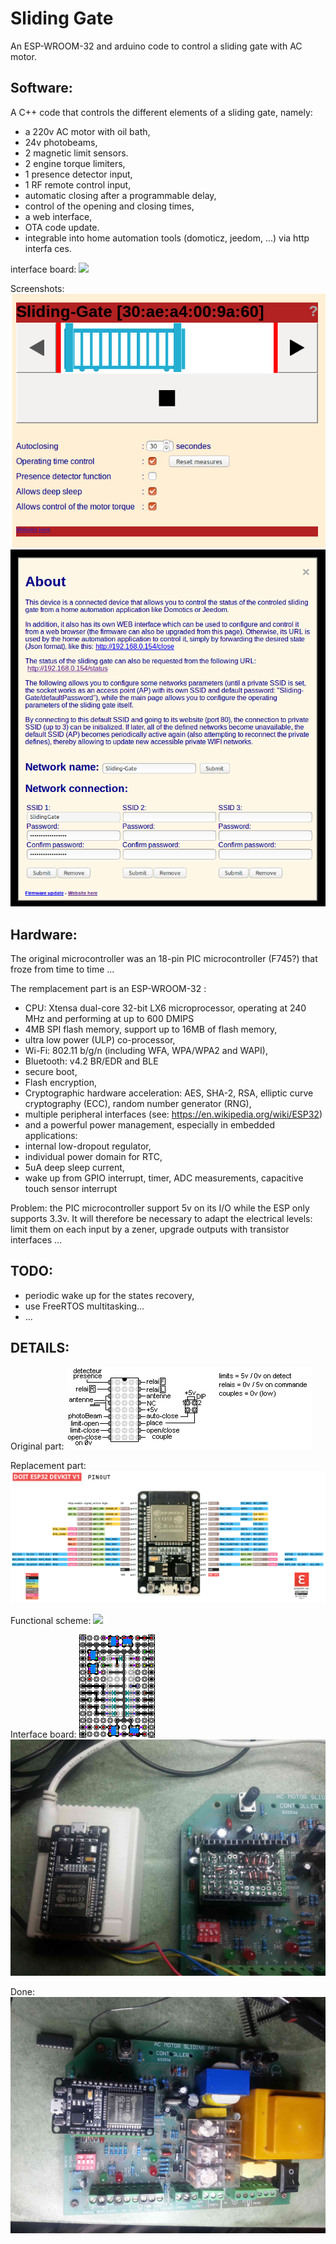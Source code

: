 Sliding Gate
============

An ESP-WROOM-32 and arduino code to control a sliding gate with AC motor.


Software:
---------

A C++ code that controls the different elements of a sliding gate, namely:
- a 220v AC motor with oil bath,
- 24v photobeams,
- 2 magnetic limit sensors.
- 2 engine torque limiters,
- 1 presence detector input,
- 1 RF remote control input,
- automatic closing after a programmable delay,
- control of the opening and closing times,
- a web interface,
- OTA code update.
- integrable into home automation tools (domoticz, jeedom, ...) via http interfa
ces.

interface board: ![](doc/images/switchBoard.png)


Screenshots: ![](doc/images/screenshot.png) ![](doc/images/about.png)

Hardware:
---------

The original microcontroller was an 18-pin PIC microcontroller (F745?) that froze from time to time ...

The remplacement part is an ESP-WROOM-32 :
- CPU: Xtensa dual-core 32-bit LX6 microprocessor, operating at 240 MHz and performing at up to 600 DMIPS
- 4MB SPI flash memory, support up to 16MB of flash memory,
- ultra low power (ULP) co-processor,
- Wi-Fi: 802.11 b/g/n (including WFA, WPA/WPA2 and WAPI),
- Bluetooth: v4.2 BR/EDR and BLE
- secure boot,
- Flash encryption,
- Cryptographic hardware acceleration: AES, SHA-2, RSA, elliptic curve cryptography (ECC), random number generator (RNG),
- multiple peripheral interfaces (see: https://en.wikipedia.org/wiki/ESP32)
- and a powerful power management, especially in embedded applications:
 - internal low-dropout regulator,
 - individual power domain for RTC,
 - 5uA deep sleep current,
 - wake up from GPIO interrupt, timer, ADC measurements, capacitive touch sensor interrupt

Problem: the PIC microcontroller support 5v on its I/O while the ESP only supports 3.3v. It will therefore be necessary to adapt the electrical levels: limit them on each input by a zener, upgrade outputs with transistor interfaces ...


TODO:
-----

- periodic wake up for the states recovery,
- use FreeRTOS multitasking...
- ...


DETAILS:
--------

Original part:
![](doc/images/picSchema.png)


Replacement part:
![](doc/images/esp32pinout.png)


Functional scheme:
![](doc/images/boardSchema.png)





Interface board:
![](doc/images/board.png)
![](doc/images/interface.jpg)


Done:
![](doc/images/done.jpg)

